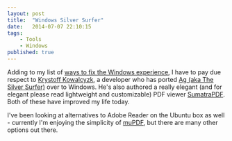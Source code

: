 ```yaml
---
layout: post
title:  "Windows Silver Surfer"
date:   2014-07-07 22:10:15
tags:
    - Tools
    - Windows
published: true
---
```


Adding to my list of [ways to fix the Windows experience][SurvWin], I have to
pay due respect to [Krystoff Kowalcyzk][KK], a developer who
has ported [Ag (aka The Silver Surfer)][AG] over to Windows. He's also authored
a really elegant (and for elegant please read lightweight and customizable)
PDF viewer [SumatraPDF][SPDF]. Both of these have improved my life today.

I've been looking at alternatives to Adobe Reader on the Ubuntu box as well -
currently I'm enjoying the simplicity of [muPDF][muPDF], but there are many
other options out there.

[SPDF]:http://blog.kowalczyk.info/software/sumatrapdf/free-pdf-reader.html
[KK]: http://blog.kowalczyk.info/
[AG]:http://geoff.greer.fm/2011/12/27/the-silver-searcher-better-than-ack/
[SurvWin]: /posts/2014/7/4/surviving-windows/
[muPDF]: http://www.mupdf.com/
